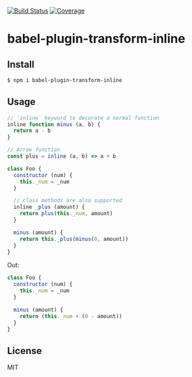 [![Build Status](https://travis-ci.org/kaelzhang/babel-plugin-transform-inline.svg?branch=master)](https://travis-ci.org/kaelzhang/babel-plugin-transform-inline)
[![Coverage](https://codecov.io/gh/kaelzhang/babel-plugin-transform-inline/branch/master/graph/badge.svg)](https://codecov.io/gh/kaelzhang/babel-plugin-transform-inline)
<!-- optional appveyor tst
[![Windows Build Status](https://ci.appveyor.com/api/projects/status/github/kaelzhang/babel-plugin-transform-inline?branch=master&svg=true)](https://ci.appveyor.com/project/kaelzhang/babel-plugin-transform-inline)
-->
<!-- optional npm version
[![NPM version](https://badge.fury.io/js/babel-plugin-transform-inline.svg)](http://badge.fury.io/js/babel-plugin-transform-inline)
-->
<!-- optional npm downloads
[![npm module downloads per month](http://img.shields.io/npm/dm/babel-plugin-transform-inline.svg)](https://www.npmjs.org/package/babel-plugin-transform-inline)
-->
<!-- optional dependency status
[![Dependency Status](https://david-dm.org/kaelzhang/babel-plugin-transform-inline.svg)](https://david-dm.org/kaelzhang/babel-plugin-transform-inline)
-->

# babel-plugin-transform-inline

<!-- description -->

## Install

```sh
$ npm i babel-plugin-transform-inline
```

## Usage

```js
// `inline` keyword to decorate a normal function
inline function minus (a, b) {
  return a - b
}

// Arrow function
const plus = inline (a, b) => a + b

class Foo {
  constructor (num) {
    this._num = _num
  }

  // class methods are also supported
  inline _plus (amount) {
    return plus(this._num, amount)
  }

  minus (amount) {
    return this._plus(minus(0, amount))
  }
}
```

Out:

```js
class Foo {
  constructor (num) {
    this._num = _num
  }

  minus (amount) {
    return (this._num + (0 - amount))
  }
}
```

## License

MIT
